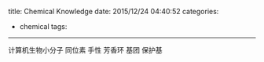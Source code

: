 title: Chemical Knowledge 
date: 2015/12/24 04:40:52
categories:
 - chemical
tags: 
---
计算机生物小分子
同位素
手性
芳香环
基团
保护基

